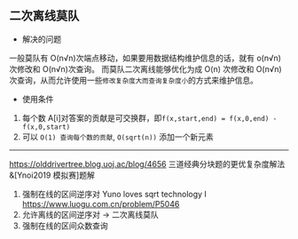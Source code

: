 ## 二次离线莫队

- 解决的问题

一般莫队有 O(n√n)次端点移动，如果要用数据结构维护信息的话，就有 o(n√n)次修改和 O(n√n)次查询。
而莫队二次离线能够优化为成 O(n) 次修改和 O(n√n)次查询，从而允许使用一些`修改复杂度大而查询复杂度小`的方式来维护信息。

- 使用条件

1. 每个数 A[i]对答案的贡献是可交换群，即`f(x,start,end) = f(x,0,end) - f(x,0,start)`
2. 可以 `O(1) 查询每个数的贡献`, `O(sqrt(n))` 添加一个新元素

---

https://olddrivertree.blog.uoj.ac/blog/4656
三道经典分块题的更优复杂度解法&[Ynoi2019 模拟赛]题解

1. 强制在线的区间逆序对
   Yuno loves sqrt technology I
   https://www.luogu.com.cn/problem/P5046
2. 允许离线的区间逆序对 -> 二次离线莫队
3. 强制在线的区间众数查询

